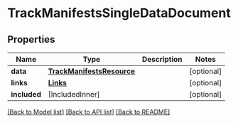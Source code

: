 # TrackManifestsSingleDataDocument

## Properties
Name | Type | Description | Notes
------------ | ------------- | ------------- | -------------
**data** | [**TrackManifestsResource**](TrackManifestsResource.md) |  | [optional] 
**links** | [**Links**](Links.md) |  | [optional] 
**included** | [IncludedInner] |  | [optional] 

[[Back to Model list]](../README.md#documentation-for-models) [[Back to API list]](../README.md#documentation-for-api-endpoints) [[Back to README]](../README.md)



